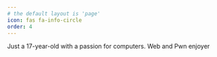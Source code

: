 ```yaml
---
# the default layout is 'page'
icon: fas fa-info-circle
order: 4
---
```


Just a 17-year-old with a passion for computers.
Web and Pwn enjoyer 
